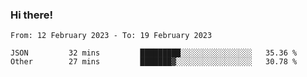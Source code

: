 ### Hi there!

<!--START_SECTION:waka-->

```text
From: 12 February 2023 - To: 19 February 2023

JSON         32 mins         █████████░░░░░░░░░░░░░░░░   35.36 %
Other        27 mins         ███████▓░░░░░░░░░░░░░░░░░   30.78 %
```

<!--END_SECTION:waka-->
